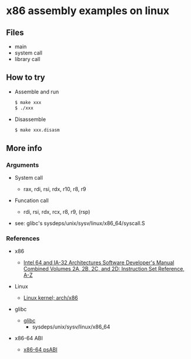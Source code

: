 
# x86 assembly examples on linux

## Files
  * main
  * system call
  * library call


## How to try

* Assemble and run

    ```sh
    $ make xxx
    $ ./xxx
    ```

* Disassemble

    ```sh
    $ make xxx.disasm
    ```


## More info

### Arguments

* System call
  * rax, rdi, rsi, rdx, r10, r8, r9

* Funcation call
  * rdi, rsi, rdx, rcx, r8, r9, (rsp)

* see: glibc's sysdeps/unix/sysv/linux/x86_64/syscall.S



### References

* x86
  * [Intel 64 and IA-32 Architectures Software Developer's Manual Combined Volumes 2A, 2B, 2C, and 2D: Instruction Set Reference, A-Z](https://software.intel.com/content/www/us/en/develop/download/intel-64-and-ia-32-architectures-sdm-combined-volumes-2a-2b-2c-and-2d-instruction-set-reference-a-z.html)

* Linux
  * [Linux kernel; arch/x86](https://github.com/torvalds/linux/tree/master/arch/x86)

* glibc
  * [glibc](https://www.gnu.org/software/libc/libc.html)
    * sysdeps/unix/sysv/linux/x86_64

* x86-64 ABI
  * [x86-64 psABI](https://gitlab.com/x86-psABIs/x86-64-ABI)

